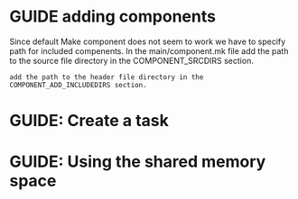 

# GUIDE adding components
Since default Make component does not seem to work we have to specify path for included compenents.
In the main/component.mk file
    add the path to the source file directory in the COMPONENT_SRCDIRS section.

    add the path to the header file directory in the COMPONENT_ADD_INCLUDEDIRS section.

# GUIDE: Create a task


# GUIDE: Using the shared memory space

